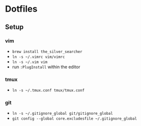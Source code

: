 # Dotfiles

## Setup

### vim
- `brew install the_silver_searcher`
- `ln -s ~/.vimrc vim/vimrc`
- `ln -s ~/.vim vim`
- run `:PlugInstall` within the editor

### tmux
- `ln -s ~/.tmux.conf tmux/tmux.conf`

### git
- `ln -s ~/.gitignore_global git/gitignore_global`
- `git config --global core.excludesfile ~/.gitignore_global`
